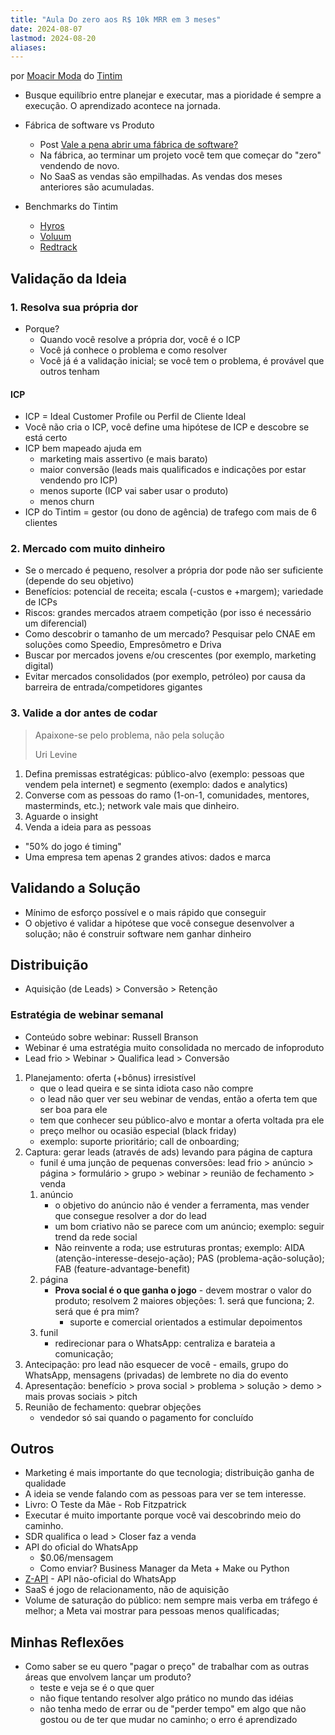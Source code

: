 ```yaml
---
title: "Aula Do zero aos R$ 10k MRR em 3 meses"
date: 2024-08-07
lastmod: 2024-08-20
aliases:
---
```


por [Moacir Moda](https://moacirmoda.com/) do [Tintim](https://tintim.app/)

- Busque equilíbrio entre planejar e executar, mas a pioridade é sempre a
  execução. O aprendizado acontece na jornada.

- Fábrica de software vs Produto
    * Post [Vale a pena abrir uma fábrica de software?](https://moacirmoda.substack.com/p/vale-a-pena-abrir-uma-fabrica-de)
    * Na fábrica, ao terminar um projeto você tem que começar do "zero" vendendo
      de novo.
    * No SaaS as vendas são empilhadas. As vendas dos meses anteriores são
      acumuladas.

- Benchmarks do Tintim
    - [Hyros](https://hyros.com/)
    - [Voluum](https://voluum.com/)
    - [Redtrack](https://redtrack.io/)



## Validação da Ideia
### 1. Resolva sua própria dor
- Porque?
    - Quando você resolve a própria dor, você é o ICP
    - Você já conhece o problema e como resolver
    - Você já é a validação inicial; se você tem o problema, é provável que
      outros tenham

#### ICP
- ICP = Ideal Customer Profile ou Perfil de Cliente Ideal
- Você não cria o ICP, você define uma hipótese de ICP e descobre se está certo
- ICP bem mapeado ajuda em
    * marketing mais assertivo (e mais barato)
    * maior conversão (leads mais qualificados e indicações por estar vendendo
      pro ICP)
    * menos suporte (ICP vai saber usar o produto)
    * menos churn
- ICP do Tintim = gestor (ou dono de agência) de trafego com mais de 6 clientes


### 2. Mercado com muito dinheiro
- Se o mercado é pequeno, resolver a própria dor pode não ser suficiente
  (depende do seu objetivo)
- Benefícios: potencial de receita; escala (-custos e +margem); variedade de
  ICPs
- Riscos: grandes mercados atraem competição (por isso é necessário um
  diferencial)
- Como descobrir o tamanho de um mercado? Pesquisar pelo CNAE em soluções como
  Speedio, Empresômetro e Driva
- Buscar por mercados jovens e/ou crescentes (por exemplo, marketing digital)
- Evitar mercados consolidados (por exemplo, petróleo) por causa da barreira de
  entrada/competidores gigantes


### 3. Valide a dor antes de codar
> Apaixone-se pelo problema, não pela solução
>
> Uri Levine

1. Defina premissas estratégicas: público-alvo (exemplo: pessoas que vendem pela
   internet) e segmento (exemplo: dados e analytics)
2. Converse com as pessoas do ramo (1-on-1, comunidades, mentores, masterminds,
   etc.); network vale mais que dinheiro.
3. Aguarde o insight
4. Venda a ideia para as pessoas
- "50% do jogo é timing"
- Uma empresa tem apenas 2 grandes ativos: dados e marca



## Validando a Solução
- Mínimo de esforço possível e o mais rápido que conseguir
- O objetivo é validar a hipótese que você consegue desenvolver a solução; não é
  construir software nem ganhar dinheiro


## Distribuição
- Aquisição (de Leads) > Conversão > Retenção

### Estratégia de webinar semanal
- Conteúdo sobre webinar: Russell Branson
- Webinar é uma estratégia muito consolidada no mercado de infoproduto
- Lead frio > Webinar > Qualifica lead > Conversão
1. Planejamento: oferta (+bônus) irresistível
    * que o lead queira e se sinta idiota caso não compre
    * o lead não quer ver seu webinar de vendas, então a oferta tem que ser boa
      para ele
    * tem que conhecer seu público-alvo e montar a oferta voltada pra ele
    * preço melhor ou ocasião especial (black friday)
    * exemplo: suporte prioritário; call de onboarding;
2. Captura: gerar leads (através de ads) levando para página de captura
    * funil é uma junção de pequenas conversões: lead frio > anúncio > página >
      formulário > grupo > webinar > reunião de fechamento > venda
    1. anúncio
        * o objetivo do anúncio não é vender a ferramenta, mas vender que
          consegue resolver a dor do lead
        * um bom criativo não se parece com um anúncio; exemplo: seguir trend da
          rede social
        * Não reinvente a roda; use estruturas prontas; exemplo: AIDA
          (atenção-interesse-desejo-ação); PAS (problema-ação-solução); FAB
          (feature-advantage-benefit)
    2. página
        * **Prova social é o que ganha o jogo** - devem mostrar o valor do
          produto; resolvem 2 maiores objeções: 1. será que funciona; 2. será
          que é pra mim?
            * suporte e comercial orientados a estimular depoimentos
    3. funil
        * redirecionar para o WhatsApp: centraliza e barateia a comunicação;
3. Antecipação: pro lead não esquecer de você - emails, grupo do WhatsApp,
   mensagens (privadas) de lembrete no dia do evento
4. Apresentação: benefício > prova social > problema > solução > demo > mais
   provas sociais > pitch
5. Reunião de fechamento: quebrar objeções
    * vendedor só sai quando o pagamento for concluído


## Outros
- Marketing é mais importante do que tecnologia; distribuição ganha de qualidade
- A ideia se vende falando com as pessoas para ver se tem interesse.
- Livro: O Teste da Mãe - Rob Fitzpatrick
- Executar é muito importante porque você vai descobrindo meio do caminho.
- SDR qualifica o lead > Closer faz a venda
- API do oficial do WhatsApp
    * $0.06/mensagem
    * Como enviar? Business Manager da Meta + Make ou Python
- [Z-API](https://www.z-api.io/) - API não-oficial do WhatsApp
- SaaS é jogo de relacionamento, não de aquisição
- Volume de saturação do público: nem sempre mais verba em tráfego é melhor; a
  Meta vai mostrar para pessoas menos qualificadas;


## Minhas Reflexões
- Como saber se eu quero "pagar o preço" de trabalhar com as outras áreas que
  envolvem lançar um produto?
    * teste e veja se é o que quer
    * não fique tentando resolver algo prático no mundo das idéias
    * não tenha medo de errar ou de "perder tempo" em algo que não gostou ou de
      ter que mudar no caminho; o erro é aprendizado
